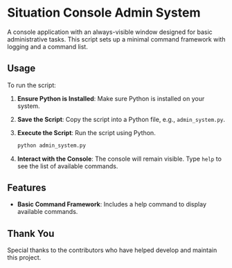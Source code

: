 # Situation Console Admin System

A console application with an always-visible window designed for basic administrative tasks. This script sets up a minimal command framework with logging and a command list.

## Usage

To run the script:

1. **Ensure Python is Installed**: Make sure Python is installed on your system.

2. **Save the Script**: Copy the script into a Python file, e.g., `admin_system.py`.

3. **Execute the Script**: Run the script using Python.
      ```bash
   python admin_system.py
      ```

5. **Interact with the Console**: The console will remain visible. Type `help` to see the list of available commands.

## Features

- **Basic Command Framework**: Includes a help command to display available commands.

## Thank You

Special thanks to the contributors who have helped develop and maintain this project.
